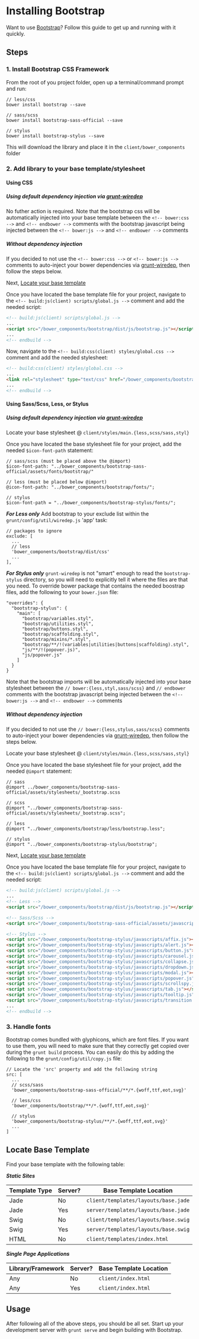# Installing Bootstrap
Want to use [Bootstrap](http://getbootstrap.com/)? Follow this guide to get up and running with it quickly.

## Steps

### 1. Install Bootstrap CSS Framework
From the root of you project folder, open up a terminal/command prompt and run:

```
// less/css
bower install bootstrap --save

// sass/scss
bower install bootstrap-sass-official --save

// stylus
bower install bootstrap-stylus --save
```

This will download the library and place it in the `client/bower_components` folder

### 2. Add library to your base template/stylesheet

#### Using CSS

##### Using default dependency injection via [grunt-wiredep](https://github.com/stephenplusplus/grunt-wiredep)

No futher action is required. Note that the bootstrap css will be automatically injected into your base template between the `<!-- bower:css -->` and `<!-- endbower -->` comments with the bootstrap javascript being injected between the `<!-- bower:js -->` and `<!-- endbower -->` comments

##### Without dependency injection

If you decided to not use the `<!-- bower:css -->` or `<!-- bower:js -->` comments to auto-inject your bower dependencies via [grunt-wiredep](https://github.com/stephenplusplus/grunt-wiredep), then follow the steps below.

Next, [Locate your base template](#locate-base-template)

Once you have located the base template file for your project, navigate to the `<!-- build:js(client) scripts/global.js -->` comment and add the needed script:

```html
<!-- build:js(client) scripts/global.js -->
...
<script src="/bower_components/bootstrap/dist/js/bootstrap.js"></script>
...
<!-- endbuild -->
```

Now, navigate to the `<!-- build:css(client) styles/global.css -->` comment and add the needed stylesheet:

```html
<!-- build:css(client) styles/global.css -->
...
<link rel="stylesheet" type="text/css" href="/bower_components/bootstrap/dist/css/bootstrap.css">
...
<!-- endbuild -->
```

#### Using Sass/Scss, Less, or Stylus
##### Using default dependency injection via [grunt-wiredep](https://github.com/stephenplusplus/grunt-wiredep)

Locate your base stylesheet @ `client/styles/main.{less,scss/sass,styl}`

Once you have located the base stylesheet file for your project, add the needed `$icon-font-path` statement:

```
// sass/scss (must be placed above the @import)
$icon-font-path: "../bower_components/bootstrap-sass-official/assets/fonts/bootstrap/"

// less (must be placed below @import)
@icon-font-path: "../bower_components/bootstrap/fonts/";

// stylus
$icon-font-path = "../bower_components/bootstrap-stylus/fonts/";
```

***For Less only***
Add bootstrap to your exclude list within the `grunt/config/util/wiredep.js` 'app' task:

```
// packages to ignore
exclude: [
  ...
  // less
  'bower_components/bootstrap/dist/css'
  ...
],
```

***For Stylus only***
`grunt-wiredep` is not "smart" enough to read the `bootstrap-stylus` directory, so you will need to explicitly tell it where the files are that you need. To override bower package that contains the needed boostrap files, add the following to your `bower.json` file:

```
"overrides": {
  "bootstrap-stylus": {
    "main": [
      "bootstrap/variables.styl",
      "bootstrap/utilities.styl",
      "bootstrap/buttons.styl",
      "bootstrap/scaffolding.styl",
      "bootstrap/mixins/*.styl",
      "bootstrap/**/!(variables|utilities|buttons|scaffolding).styl",
      "js/**/!(popover.js)",
      "js/popover.js"
    ]
  }
}
```

Note that the bootstrap imports will be automatically injected into your base stylesheet between the `// bower:{less,styl,sass/scss}` and `// endbower` comments with the bootstrap javascript being injected between the `<!-- bower:js -->` and `<!-- endbower -->` comments

##### Without dependency injection

If you decided to not use the `// bower:{less,stylus,sass/scss}` comments to auto-inject your bower dependencies via [grunt-wiredep](https://github.com/stephenplusplus/grunt-wiredep), then follow the steps below.

Locate your base stylesheet @ `client/styles/main.{less,scss/sass,styl}`

Once you have located the base stylesheet file for your project, add the needed `@import` statement:

```
// sass
@import ../bower_components/bootstrap-sass-official/assets/stylesheets/_bootstrap.scss

// scss
@import "../bower_components/bootstrap-sass-official/assets/stylesheets/_bootstrap.scss";

// less
@import "../bower_components/bootstrap/less/bootstrap.less";

// stylus
@import "../bower_components/bootstrap-stylus/bootstrap";
```

Next, [Locate your base template](#locate-base-template)

Once you have located the base template file for your project, navigate to the `<!-- build:js(client) scripts/global.js -->` comment and add the needed script:

```html
<!-- build:js(client) scripts/global.js -->
...
<!-- Less -->
<script src="/bower_components/bootstrap/dist/js/bootstrap.js"></script>

<!-- Sass/Scss -->
<script src="/bower_components/bootstrap-sass-official/assets/javascripts/bootstrap.js"></script>

<!-- Stylus -->
<script src="/bower_components/bootstrap-stylus/javascripts/affix.js"></script>
<script src="/bower_components/bootstrap-stylus/javascripts/alert.js"></script>
<script src="/bower_components/bootstrap-stylus/javascripts/button.js"></script>
<script src="/bower_components/bootstrap-stylus/javascripts/carousel.js"></script>
<script src="/bower_components/bootstrap-stylus/javascripts/collapse.js"></script>
<script src="/bower_components/bootstrap-stylus/javascripts/dropdown.js"></script>
<script src="/bower_components/bootstrap-stylus/javascripts/modal.js"></script>
<script src="/bower_components/bootstrap-stylus/javascripts/popover.js"></script>
<script src="/bower_components/bootstrap-stylus/javascripts/scrollspy.js"></script>
<script src="/bower_components/bootstrap-stylus/javascripts/tab.js"></script>
<script src="/bower_components/bootstrap-stylus/javascripts/tooltip.js"></script>
<script src="/bower_components/bootstrap-stylus/javascripts/transition.js"></script>
...
<!-- endbuild -->
```

### 3. Handle fonts

Bootstrap comes bundled with glyphicons, which are font files. If you want to use them, you will need to make sure that they correctly get copied over during the `grunt build` process. You can easily do this by adding the following to the `grunt/config/util/copy.js` file:

```
// Locate the 'src' property and add the following string
src: [
  ...
  // scss/sass
  'bower_components/bootstrap-sass-official/**/*.{woff,ttf,eot,svg}'

  // less/css
  'bower_components/bootstrap/**/*.{woff,ttf,eot,svg}'

  // stylus
  'bower_components/bootstrap-stylus/**/*.{woff,ttf,eot,svg}'
  ...
]
```

## Locate Base Template

Find your base template with the following table:

***Static Sites***

|Template Type | Server? | Base Template Location
|---------|---------------|---------
|Jade | No  | `client/templates/layouts/base.jade`
|Jade | Yes | `server/templates/layouts/base.jade`
|Swig | No |`client/templates/layouts/base.swig`
|Swig | Yes | `server/templates/layouts/base.swig`
|HTML | No | `client/templates/index.html`

***Single Page Applications***

|Library/Framework | Server? | Base Template Location
|---------|---------------|---------
|Any | No  | `client/index.html`
|Any | Yes | `client/index.html`

## Usage
After following all of the above steps, you should be all set. Start up your development server with `grunt serve` and begin building with Bootstrap.
